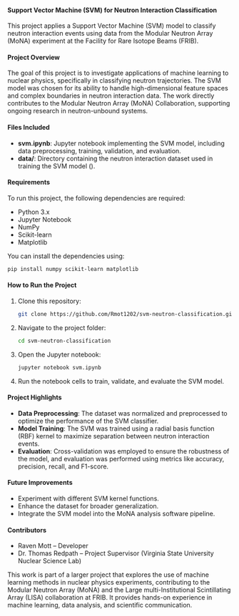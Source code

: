 

#### Support Vector Machine (SVM) for Neutron Interaction Classification

This project applies a Support Vector Machine (SVM) model to classify neutron interaction events using data from the Modular Neutron Array (MoNA) experiment at the Facility for Rare Isotope Beams (FRIB).

#### **Project Overview**
The goal of this project is to investigate applications of machine learning to nuclear physics, specifically in classifying neutron trajectories. The SVM model was chosen for its ability to handle high-dimensional feature spaces and complex boundaries in neutron interaction data. The work directly contributes to the Modular Neutron Array (MoNA) Collaboration, supporting ongoing research in neutron-unbound systems.

#### **Files Included**
- **svm.ipynb**: Jupyter notebook implementing the SVM model, including data preprocessing, training, validation, and evaluation.
- **data/**: Directory containing the neutron interaction dataset used in training the SVM model ().


#### **Requirements**
To run this project, the following dependencies are required:
- Python 3.x
- Jupyter Notebook
- NumPy
- Scikit-learn
- Matplotlib

You can install the dependencies using:
```bash
pip install numpy scikit-learn matplotlib
```

#### **How to Run the Project**
1. Clone this repository:
   ```bash
   git clone https://github.com/Rmot1202/svm-neutron-classification.git
   ```
2. Navigate to the project folder:
   ```bash
   cd svm-neutron-classification
   ```
3. Open the Jupyter notebook:
   ```bash
   jupyter notebook svm.ipynb
   ```
4. Run the notebook cells to train, validate, and evaluate the SVM model.

#### **Project Highlights**
- **Data Preprocessing**: The dataset was normalized and preprocessed to optimize the performance of the SVM classifier.
- **Model Training**: The SVM was trained using a radial basis function (RBF) kernel to maximize separation between neutron interaction events.
- **Evaluation**: Cross-validation was employed to ensure the robustness of the model, and evaluation was performed using metrics like accuracy, precision, recall, and F1-score.

#### **Future Improvements**
- Experiment with different SVM kernel functions.
- Enhance the dataset for broader generalization.
- Integrate the SVM model into the MoNA analysis software pipeline.

#### **Contributors**
- Raven Mott – Developer
- Dr. Thomas Redpath – Project Supervisor (Virginia State University Nuclear Science Lab)

This work is part of a larger project that explores the use of machine learning methods in nuclear physics experiments, contributing to the Modular Neutron Array (MoNA) and the Large multi-Institutional Scintillating Array (LISA) collaboration at FRIB. It provides hands-on experience in machine learning, data analysis, and scientific communication.

